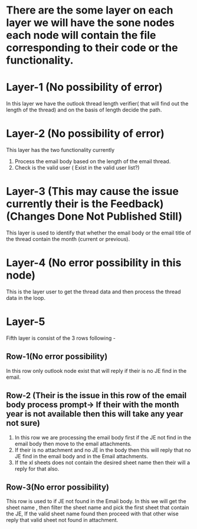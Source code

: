 # There are the some layer on each layer we will have the sone nodes each node will contain the file corresponding to their code or the functionality.

# Layer-1 (No possibility of error)
In this layer we have the outlook thread length verifier( that will find out the length of the thread) and on the basis of length decide the path.

# Layer-2 (No possibility of error)
This layer has the two functionality currently
1. Process the email body based on the length of the email thread.
2. Check is the valid user ( Exist in the valid user list?)

# Layer-3 (This may cause the issue currently their is the Feedback) (Changes Done Not Published Still)
This layer is used to identify that whether the email body or the email title of the thread contain the month (current or previous).

# Layer-4 (No error possibility in this node)
This is the layer user to get the thread data and then process the thread data in the loop.


# Layer-5
Fifth layer is consist of the 3 rows following -

## Row-1(No error possibility)
In this row only outlook node exist that will reply if their is no JE find in the email.

## Row-2 (Their is the issue in this row of the email body process prompt-> If their with the month year is not available then this will take any year not sure)
1. In this row we are processing the email body first if the JE not find in the email body then move to the email attachments.
2. If their is no attachment and no JE in the body then this will reply that no JE find in the email body and in the Email attachments.
3. If the xl sheets does not contain the desired sheet name then their will a reply for that also.

## Row-3(No error possibility)
This row is used to if JE not found in the Email body.
In this we will get the sheet name , then filter the sheet name and pick the first sheet that contain the JE, If the valid sheet name found then proceed with that other wise reply that valid sheet not found in attachment.
